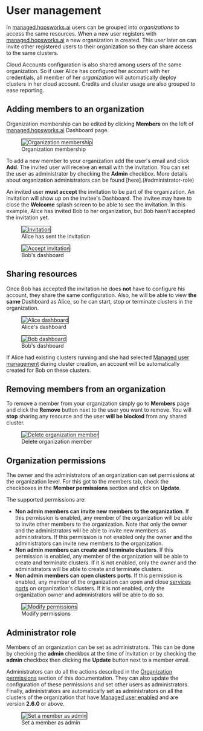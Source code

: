 # User management
In [managed.hopsworks.ai](https://managed.hopsworks.ai) users can be grouped into *organizations* to access the same resources.
When a new user registers with [managed.hopsworks.ai](https://managed.hopsworks.ai) a new organization is created. This user later on can
invite other registered users to their organization so they can share access to the same clusters.

Cloud Accounts configuration is also shared among users of the same organization. So if user Alice has configured
her account with her credentials, all member of her *organization* will automatically deploy clusters in her cloud
account. Credits and cluster usage are also grouped to ease reporting.

## Adding members to an organization
Organization membership can be edited by clicking **Members** on the left of [managed.hopsworks.ai](https://managed.hopsworks.ai) Dashboard page.

<p align="center">
  <figure>
    <img style="border: 1px solid #000" src="../../../assets/images/setup_installation/managed/common/members_empty.png" alt="Organization membership">
    <figcaption>Organization membership</figcaption>
  </figure>
</p>

To add a new member to your organization add the user's email and click **Add**. The invited user will
receive an email with the invitation. You can set the user as administrator by checking the __Admin__ checkbox. More details about organization administrators can be found [here].(#administrator-role)

An invited user **must accept** the invitation to be part of the organization. An invitation will show up on the invitee's Dashboard. The invitee may have to close the __Welcome__ splash screen to be able to see the invitation.
In this example, Alice has invited Bob to her organization, but Bob hasn't accepted
the invitation yet.

<p align="center">
  <figure>
    <img style="border: 1px solid #000" src="../../../assets/images/setup_installation/managed/common/members_invited.png" alt="Invitation">
    <figcaption>Alice has sent the invitation</figcaption>
  </figure>

  <figure>
    <img style="border: 1px solid #000" src="../../../assets/images/setup_installation/managed/common/members_accept.png" alt="Accept invitation">
    <figcaption>Bob's dashboard</figcaption>
  </figure>
</p>

## Sharing resources
Once Bob has accepted the invitation he does **not** have to configure his account, they share the same configuration.
Also, he will be able to view **the same** Dashboard as Alice, so he can start, stop or terminate clusters in the organization.

<p align="center">
  <figure>
    <img style="border: 1px solid #000" src="../../../assets/images/setup_installation/managed/common/alice_dashboard.png" alt="Alice dashboard">
    <figcaption>Alice's dashboard</figcaption>
  </figure>

  <figure>
    <img style="border: 1px solid #000" src="../../../assets/images/setup_installation/managed/common/bob_dashboard.png" alt="Bob dashboard">
    <figcaption>Bob's dashboard</figcaption>
  </figure>
</p>

If Alice had existing clusters running and she had selected [Managed user management](../../aws/cluster_creation/#step-11-user-management-selection)
during cluster creation, an account will be automatically created for Bob on these clusters.

## Removing members from an organization
To remove a member from your organization simply go to **Members** page and click the **Remove** button next to the user you want to remove.
You will **stop** sharing any resource and the user **will be blocked** from any shared cluster.

<p align="center">
  <figure>
    <img style="border: 1px solid #000" src="../../../assets/images/setup_installation/managed/common/members_delete.png" alt="Delete organization member">
    <figcaption>Delete organization member</figcaption>
  </figure>
</p>

## Organization permissions
The owner and the administrators of an organization can set permissions at the organization level. For this got to the members tab, check the checkboxes in the __Member permissions__ section and click on __Update__.

The supported permissions are:

- __Non admin members can invite new members to the organization__. If this permission is enabled, any member of the organization will be able to invite other members to the organization. Note that only the owner and the administrators will be able to invite new members as administrators. If this permission is not enabled only the owner and the administrators can invite new members to the organization.
- __Non admin members can create and terminate clusters__. If this permission is enabled, any member of the organization will be able to create and terminate clusters. If it is not enabled, only the owner and the administrators will be able to create and terminate clusters.
- __Non admin members can open clusters ports__. If this permission is enabled, any member of the organization can open and close [services ports](./services.md) on organization's clusters. If it is not enabled, only the organization owner and administrators will be able to do so.

<p align="center">
  <figure>
    <img style="border: 1px solid #000" src="../../../assets/images/setup_installation/managed/common/members_permissions.png" alt="Modify permissions">
    <figcaption>Modify permissions</figcaption>
  </figure>
</p>

## Administrator role 
Members of an organization can be set as administrators. This can be done by checking the __admin__ checkbox at the time of invitation or by checking the __admin__ checkbox then clicking the __Update__ button next to a member email.

Administrators can do all the actions described in the [Organization permissions](#organization-permissions) section of this documentation. They can also update the configuration of these permissions and set other users as administrators. Finally, administrators are automatically set as administrators on all the clusters of the organization that have [Managed user enabled](../../aws/cluster_creation/#step-11-user-management-selection) and are version __2.6.0__ or above.

<p align="center">
  <figure>
    <img style="border: 1px solid #000" src="../../../assets/images/setup_installation/managed/common/members_set_admin.png" alt="Set a member as admin">
    <figcaption>Set a member as admin</figcaption>
  </figure>
</p>